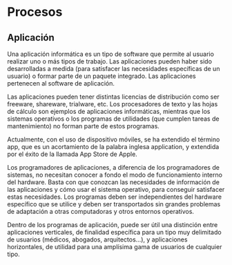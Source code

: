 # Procesos

## Aplicación

Una aplicación informática es un tipo de software que permite al usuario realizar uno o más tipos de trabajo. Las aplicaciones pueden
haber sido desarrolladas a medida (para satisfacer las necesidades específicas de un usuario) o formar parte de un paquete integrado.
Las aplicaciones pertenecen al software de aplicación.

Las aplicaciones pueden tener distintas licencias de distribución como ser freeware, shareware, trialware, etc. Los procesadores de
texto y las hojas de cálculo son ejemplos de aplicaciones informáticas, mientras que los sistemas operativos o los programas de utilidades
(que cumplen tareas de mantenimiento) no forman parte de estos programas.

Actualmente, con el uso de dispositivo móviles, se ha extendido el término app, que es un acortamiento de la palabra inglesa application,
y extendida por el éxito de la llamada App Store de Apple.

Los programadores de aplicaciones, a diferencia de los programadores de sistemas, no necesitan conocer a fondo el modo de funcionamiento
interno del hardware. Basta con que conozcan las necesidades de información de las aplicaciones y cómo usar el sistema operativo, para
conseguir satisfacer estas necesidades. Los programas deben ser independientes del hardware específico que se utilice y deben ser
transportados sin grandes problemas de adaptación a otras computadoras y otros entornos operativos.

Dentro de los programas de aplicación, puede ser útil una distinción entre aplicaciones verticales, de finalidad específica para un tipo
muy delimitado de usuarios (médicos, abogados, arquitectos…), y aplicaciones horizontales, de utilidad para una amplísima gama de usuarios
de cualquier tipo.

